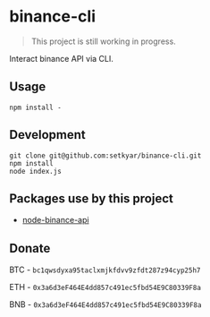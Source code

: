 # binance-cli

> This project is still working in progress.

Interact binance API via CLI.

## Usage

    npm install -


## Development

    git clone git@github.com:setkyar/binance-cli.git
    npm install
    node index.js

## Packages use by this project

- [node-binance-api](https://www.npmjs.com/package/node-binance-api)


## Donate

BTC - `bc1qwsdyxa95taclxmjkfdvv9zfdt287z94cyp25h7`

ETH - `0x3a6d3eF464E4dd857c491ec5fbd54E9C80339F8a`

BNB - `0x3a6d3eF464E4dd857c491ec5fbd54E9C80339F8a`